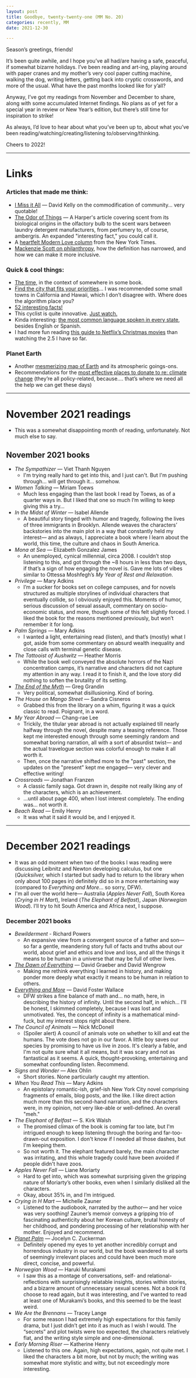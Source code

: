 ```yaml
---
layout: post
title: Goodbye, twenty-twenty-one (MM No. 20)
categories: recently, MM
date: 2021-12-30

---
```


Season’s greetings, friends!

It’s been quite awhile, and I hope you’ve all had/are having a safe, peaceful, if somewhat bizarre holidays. I’ve been reading and art-ing, playing around with paper cranes and my mother’s very cool paper cutting machine, walking the dog, writing letters, getting back into cryptic crosswords, and more of the usual. What have the past months looked like for y’all?

Anyway, I’ve got my readings from November and December to share, along with some accumulated Internet findings. No plans as of yet for a special year in review or New Year’s edition, but there’s still time for inspiration to strike! 

As always, I’d love to hear about what you’ve been up to, about what you’ve been reading/watching/creating/listening to/observing/thinking. 

Cheers to 2022!

---

# Links

### Articles that made me think:

- [I Miss it All](https://longreads.com/2021/07/22/i-miss-it-all-devin-kelly/?utm_source=densediscovery&utm_medium=email&utm_campaign=newsletter-issue-165) — David Kelly on the commodification of community... very quotable!
- [The Odor of Things](https://harpers.org/archive/2021/12/the-odor-of-things-solving-the-mysteries-of-scent/) — A Harper's article covering scent from its biological origins in the olfactory bulb to the scent wars between laundry detergent manufacturers, from perfumery to, of course, ambergris. An expanded "interesting fact," you could call it.
- A [heartfelt Modern Love column](https://www.nytimes.com/2021/12/10/style/moderrn-love-haiti-earthquake-hold-their-hands-again.html?utm_source=pocket&utm_medium=email&utm_campaign=pockethits) from the New York Times.
- [Mackenzie Scott on philanthropy](https://mackenzie-scott.medium.com/no-dollar-signs-this-time-ec7ab2a87261), how the definition has narrowed, and how we can make it more inclusive.

### Quick & cool things:

- [The time,](https://literature-clock.jenevoldsen.com) in the context of somewhere in some book.
- [Find the city that fits your priorities](https://www.nytimes.com/interactive/2021/11/23/opinion/sunday/best-places-live-usa-quiz.html)… I was recommended some small towns in California and Hawaii, which I don’t disagree with. Where does the algorithm place you?
- [52 interesting facts!](https://medium.com/fluxx-studio-notes/52-things-i-learned-in-2020-6a380692dbb8)
- This cyclist is quite innovative. [Just watch.](https://twitter.com/amazing_physics/status/1437113972700979203?s=20)
- Kinda interesting: [the most common language spoken in every state](https://www.visualcapitalist.com/most-common-language-spoken-in-the-u-s-map/), besides English or Spanish.
- I had more fun reading [this guide to Netflix’s Christmas movies](https://www.vulture.com/2021/12/an-attempt-to-make-sense-of-2021s-netflix-christmas-movies.html) than watching the 2.5 I have so far.

### Planet Earth

- Another [mesmerizing map of Earth](https://earth.nullschool.net/?utm_source=Rest+of+World+Newsletter&utm_campaign=9c83d5ee1e-EMAIL_CAMPAIGN_2021_11_29_07_12&utm_medium=email&utm_term=0_b91e039431-9c83d5ee1e-446043684#current/wind/surface/level/orthographic=-93.81,10.65,376/loc=-51.320,48.436) and its atmospheric goings-ons.
- Recommendations for the [most effective places to donate to re: climate change](https://www.givinggreen.earth/recommendations) (they’re all policy-related, because…. that’s where we need all the help we can get these days)

---

# November 2021 readings

- This was a somewhat disappointing month of reading, unfortunately. Not much else to say.

## November 2021 books

- *The Sympathizer* — Viet Thanh Nguyen
    - I'm trying really hard to get into this, and I just can't. But I'm pushing through... will get through it... somehow.
- *Women Talking* — Miriam Toews
    - Much less engaging than the last book I read by Toews, as of a quarter ways in. But I liked that one so much I’m willing to keep giving this a try…
- *In the Midst of Winter* — Isabel Allende
    - A beautiful story tinged with humor and tragedy, following the lives of three immigrants in Brooklyn. Allende weaves the characters’ backstories into the main plot in a way that constantly held my interest— and as always, I appreciate a book where I learn about the world, this time, the culture and chaos in South America.
- *Mona at Sea* — Elizabeth Gonzalez James
    - An unemployed, cynical millennial, circa 2008. I couldn’t stop listening to this, and got through the ~8 hours in less than two days, if that’s a sign of how engaging the novel is. Gave me lots of vibes similar to Ottessa Moshfegh’s *My Year of Rest and Relaxation*.
- *Privilege* — Mary Adkins
    - I’m a sucker for books set on college campuses, and for novels structured as multiple storylines of individual characters that eventually collide, so I obviously enjoyed this. Moments of humor, serious discussion of sexual assault, commentary on socio-economic status, and more, though some of this felt slightly forced. I liked the book for the reasons mentioned previously, but won’t remember it for long.
- *Palm Springs* — Mary Adkins
    - I wanted a light, entertaining read (listen), and that’s (mostly) what I got, aside from some commentary on absurd wealth inequality and close calls with terminal genetic disease.
- *The Tattooist of Aushwitz* — Heather Morris
    - While the book well conveyed the absolute horrors of the Nazi concentration camps, it’s narrative and characters did not capture my attention in any way. I read it to finish it, and the love story did nothing to soften the brutality of its setting.
- *[The End of the Myth](https://mayasheth.github.io/2021/11/12/the-end-of-the-myth)* — Greg Grandin
    - Very political, somewhat disillusioning. Kind of boring.
- *The House on Mango Street* — Sandra Cisneros
    - Grabbed this from the library on a whim, figuring it was a quick classic to read. Poignant, in a word.
- *My Year Abroad* — Chang-rae Lee
    - Trickily, the titular year abroad is not actually explained till nearly halfway through the novel, despite many a teasing reference. Those kept me interested enough through some seemingly random and somewhat boring narration, all with a sort of absurdist twist— and the actual travelogue section was colorful enough to make it all worth it.
    - Then, once the narrative shifted more to the "past" section, the updates on the "present" kept me engaged— very clever and effective writing!
- *Crossroads* — Jonathan Franzen
    - A classic family saga. Got drawn in, despite not really liking any of the characters, which is an achievement.
    - ...until about page 400, when I lost interest completely. The ending was... not worth it.
- *Beach Read* — Emily Henry
    - It was what it said it would be, and I enjoyed it.

---

# December 2021 readings

- It was an odd moment when two of the books I was reading were discussing Leibnitz and Newton developing calculus, but one (*Quicksilver,* which I started but sadly had to return to the library when only about 100 pages in) definitely did so in a more entertaining way (compared to *Everything and More*... so sorry, DFW).
- I'm all over the world here— Australia (*Apples Never Fall*), South Korea (*Crying in H Mart*), Ireland (*The Elephant of Belfast*), Japan (*Norwegian Wood*). I’ll try to hit South America and Africa next, I suppose.

### December 2021 books

- *Bewilderment* - Richard Powers
    - An expansive view from a convergent source of a father and son— so far a gentle, meandering story full of facts and truths about our world, about grief and ethics and love and loss, and all the things it means to be human in a universe that may be full of other lives.
- *[The Dawn of Everything](https://mayasheth.github.io/2021/12/03/the-dawn-of-everything)* — David Graeber and David Wengrow
    - Making me rethink everything I learned in history, and making ponder more deeply what exactly it means to be human in relation to others.
- *[Everything and More](https://mayasheth.github.io/2021/12/03/everything-and-more)* — David Foster Wallace
    - DFW strikes a fine balance of math and... no math, here, in describing the history of infinity. Until the second half, in which... I'll be honest, I skimmed completely, because I was lost and unmotivated. Yes, the concept of infinity is a mathematical mind-fuck, but my interest stops right about there.
- *The Council of Animals* — Nick McDonell
    - (Spoiler alert) A council of animals vote on whether to kill and eat the humans. The vote does not go in our favor. A little boy saves our species by promising to have us live in zoos. It's clearly a fable, and I'm not quite sure what it all means, but it was scary and not as fantastical as it seems. A quick, thought-provoking, entertaining and somewhat confounding listen. Recommend.
- *Signs and Wonder* — Alex Ohlin
    - Short stories. None particularly caught my attention.
- *When You Read This* — Mary Adkins
    - An epistolary romantic-ish, grief-ish New York City novel comprising fragments of emails, blog posts, and the like. I like direct action much more than this second-hand narration, and the characters were, in my opinion, not very like-able or well-defined. An overall "meh."
- *The Elephant of Belfast* — S. Kirk Walsh
    - The promised climax of the book is coming far too late, but I'm intrigued enough to keep listening through the boring and far-too-drawn-out exposition. I don't know if I needed all those dashes, but I'm keeping them.
    - So not worth it. The elephant featured barely, the main character was irritating, and this whole tragedy could have been avoided if people didn't have zoos.
- *Apples Never Fall* — Liane Moriarty
    - Hard to get into, which was somewhat surprising given the gripping nature of Moriarty’s other books, even when I similarly disliked all the characters.
    - Okay, about 35% in, and I’m intrigued.
- *Crying in H Mart* — Michelle Zauner
    - Listened to the audiobook, narrated by the author— and her voice was very soothing! Zauner’s memoir conveys a gripping trio of fascinating authenticity about her Korean culture, brutal honesty of her childhood, and pondering processing of her relationship with her mother. Enjoyed and recommend.
- *[Planet Palm](https://mayasheth.github.io/2021/12/18/planet-palm)* — Jocelyn C. Zuckerman
    - Definitely opened my eyes to yet another incredibly corrupt and horrendous industry in our world, but the book wandered to all sorts of seemingly irrelevant places and could have been much more direct, concise, and powerful.
- *Norwegian Wood* — Haruki Murakami
    - I saw this as a montage of conversations, self- and relational-reflections with surprisingly relatable insights, stories within stories, and a bizarre amount of unnecessary sexual scenes. Not a book I’d choose to read again, but it was interesting, and I’ve wanted to read at least one of Murakami’s books, and this seemed to be the least weird.
- *We Are the Brennans* — Tracey Lange
    - For some reason I had extremely high expectations for this family drama, but I just didn’t get into it as much as I wish I would. The “secrets” and plot twists were too expected, the characters relatively flat, and the writing style simple and one-dimensional.
- *Early Morning Riser* — Katherine Henry
    - Listened to this one. Again, high expectations, again, not quite met. I liked the characters a bit more, but not by much; the writing was somewhat more stylistic and witty, but not exceedingly more interesting.
